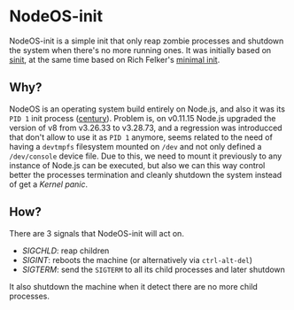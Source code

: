 # NodeOS-init

NodeOS-init is a simple init that only reap zombie processes and shutdown the
system when there's no more running ones. It was initially based on
[sinit](http://core.suckless.org/sinit), at the same time based on Rich Felker's
[minimal init](https://gist.github.com/rofl0r/6168719).

## Why?

NodeOS is an operating system build entirely on Node.js, and also it was its
`PID 1` init process ([century](https://github.com/NodeOS/node-century)).
Problem is, on v0.11.15 Node.js upgraded the version of v8 from v3.26.33 to
v3.28.73, and a regression was introducced that don't allow to use it as `PID 1`
anymore, seems related to the need of having a `devtmpfs` filesystem mounted on
`/dev` and not only defined a `/dev/console` device file. Due to this, we need
to mount it previously to any instance of Node.js can be executed, but also we
can this way control better the processes termination and cleanly shutdown the
system instead of get a *Kernel panic*.

## How?

There are 3 signals that NodeOS-init will act on.

* *SIGCHLD*: reap children
* *SIGINT*:  reboots the machine (or alternatively via `ctrl-alt-del`)
* *SIGTERM*: send the `SIGTERM` to all its child processes and later shutdown

It also shutdown the machine when it detect there are no more child processes.
